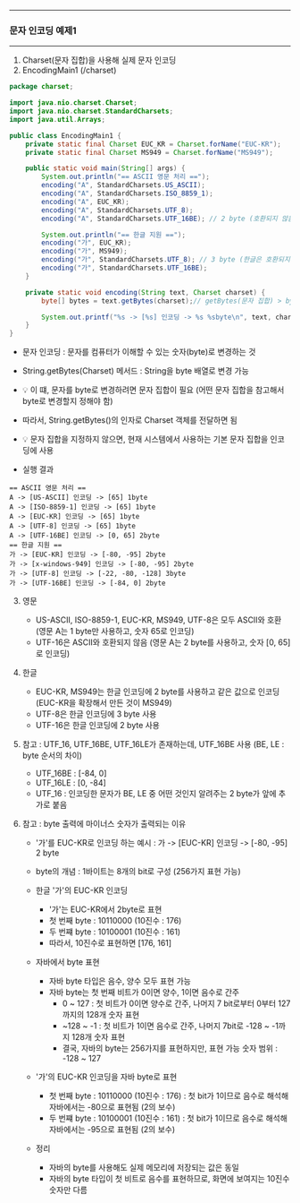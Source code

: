 -----
### 문자 인코딩 예제1
-----
1. Charset(문자 집합)을 사용해 실제 문자 인코딩
2. EncodingMain1 (/charset)
```java
package charset;

import java.nio.charset.Charset;
import java.nio.charset.StandardCharsets;
import java.util.Arrays;

public class EncodingMain1 {
    private static final Charset EUC_KR = Charset.forName("EUC-KR");
    private static final Charset MS949 = Charset.forName("MS949");

    public static void main(String[] args) {
        System.out.println("== ASCII 영문 처리 ==");
        encoding("A", StandardCharsets.US_ASCII);
        encoding("A", StandardCharsets.ISO_8859_1);
        encoding("A", EUC_KR);
        encoding("A", StandardCharsets.UTF_8);
        encoding("A", StandardCharsets.UTF_16BE); // 2 byte (호환되지 않음)

        System.out.println("== 한글 지원 ==");
        encoding("가", EUC_KR);
        encoding("가", MS949);
        encoding("가", StandardCharsets.UTF_8); // 3 byte (한글은 호환되지 않음)
        encoding("가", StandardCharsets.UTF_16BE);
    }

    private static void encoding(String text, Charset charset) {
        byte[] bytes = text.getBytes(charset);// getBytes(문자 집합) > byte[] (숫자로 출력)

        System.out.printf("%s -> [%s] 인코딩 -> %s %sbyte\n", text, charset, Arrays.toString(bytes), bytes.length);
    }
}
```
  - 문자 인코딩 : 문자를 컴퓨터가 이해할 수 있는 숫자(byte)로 변경하는 것
  - String.getBytes(Charset) 메서드 : String을 byte 배열로 변경 가능
  - 💡 이 떄, 문자를 byte로 변경하려면 문자 집합이 필요 (어떤 문자 집합을 참고해서 byte로 변경할지 정해야 함)
  - 따라서, String.getBytes()의 인자로 Charset 객체를 전달하면 됨
  - 💡 문자 집합을 지정하지 않으면, 현재 시스템에서 사용하는 기본 문자 집합을 인코딩에 사용

  - 실행 결과
```
== ASCII 영문 처리 ==
A -> [US-ASCII] 인코딩 -> [65] 1byte
A -> [ISO-8859-1] 인코딩 -> [65] 1byte
A -> [EUC-KR] 인코딩 -> [65] 1byte
A -> [UTF-8] 인코딩 -> [65] 1byte
A -> [UTF-16BE] 인코딩 -> [0, 65] 2byte
== 한글 지원 ==
가 -> [EUC-KR] 인코딩 -> [-80, -95] 2byte
가 -> [x-windows-949] 인코딩 -> [-80, -95] 2byte
가 -> [UTF-8] 인코딩 -> [-22, -80, -128] 3byte
가 -> [UTF-16BE] 인코딩 -> [-84, 0] 2byte
```

3. 영문
   - US-ASCII, ISO-8859-1, EUC-KR, MS949, UTF-8은 모두 ASCII와 호환 (영문 A는 1 byte만 사용하고, 숫자 65로 인코딩)
   - UTF-16은 ASCII와 호환되지 않음 (영문 A는 2 byte를 사용하고, 숫자 [0, 65]로 인코딩)

4. 한글
   - EUC-KR, MS949는 한글 인코딩에 2 byte를 사용하고 같은 값으로 인코딩 (EUC-KR을 확장해서 만든 것이 MS949)
   - UTF-8은 한글 인코딩에 3 byte 사용
   - UTF-16은 한글 인코딩에 2 byte 사용

5. 참고 : UTF_16, UTF_16BE, UTF_16LE가 존재하는데, UTF_16BE 사용 (BE, LE : byte 순서의 차이)
   - UTF_16BE : [-84, 0]
   - UTF_16LE : [0, -84]
   - UTF_16 : 인코딩한 문자가 BE, LE 중 어떤 것인지 알려주는 2 byte가 앞에 추가로 붙음
  
6. 참고 : byte 출력에 마이너스 숫자가 출력되는 이유
   - '가'를 EUC-KR로 인코딩 하는 예시 : 가 -> [EUC-KR] 인코딩 -> [-80, -95] 2 byte
   - byte의 개념 : 1바이트는 8개의 bit로 구성 (256가지 표현 가능)
   - 한글 '가'의 EUC-KR 인코딩
     + '가'는 EUC-KR에서 2byte로 표현
     + 첫 번째 byte : 10110000 (10진수 : 176)
     + 두 번쨰 byte : 10100001 (10진수 : 161)
     + 따라서, 10진수로 표현하면 [176, 161]

   - 자바에서 byte 표현
     + 자바 byte 타입은 음수, 양수 모두 표현 가능
     + 자바 byte는 첫 번째 비트가 0이면 양수, 1이면 음수로 간주
       * 0 ~ 127 : 첫 비트가 0이면 양수로 간주, 나머지 7 bit로부터 0부터 127까지의 128개 숫자 표현
       * ~128 ~ -1 : 첫 비트가 1이면 음수로 간주, 나머지 7bit로 -128 ~ -1까지 128개 숫자 표현
       * 결국, 자바의 byte는 256가지를 표현하지만, 표현 가능 숫자 범위 : -128 ~ 127

   - '가'의 EUC-KR 인코딩을 자바 byte로 표현
     + 첫 번째 byte : 10110000 (10진수 : 176) : 첫 bit가 1이므로 음수로 해석해 자바에서는 -80으로 표현됨 (2의 보수)
     + 두 번쨰 byte : 10100001 (10진수 : 161) : 첫 bit가 1이므로 음수로 해석해 자바에서는 -95으로 표현됨 (2의 보수)

   - 정리
     + 자바의 byte를 사용해도 실제 메모리에 저장되는 값은 동일
     + 자바의 byte 타입이 첫 비트로 음수를 표현하므로, 화면에 보여지는 10진수 숫자만 다름
     
